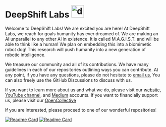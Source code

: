 # DeepShift Labs <img src="https://user-images.githubusercontent.com/85193239/172015138-b2a44e31-63a9-42d6-a4fa-d4a38acef045.svg" alt="drawing" width="40"/>

Welcome to DeepShift Labs! We are excited you are here! At DeepShift Labs, we reach for goals humanity has ever dreamed of. 
We are making an AI unparallel to any other AI in existence. It is called M.A.G.I.S.T. and will be able to think like a human! We plan on embedding this into a biomimetic robot dog! This research will push humanity into a new generation of robotic intelligence. 

We treasure our community and all of its contributions. We have many guidelines in each of our repositories outlining ways you can contribute. At any point, if you have any questions, please do not hesitate to [email us.](krishna.shah@deepshift.dev) You can also freely use the GitHub Discussions to discuss with us. 

If you want to learn more about us and what we do, please visit our [website](deepshift.dev), [YouTube channel](https://www.youtube.com/channel/UC6nu2aGbAEX3yy5b0W9GBIg), and [Medium](https://deepshiftlabs.medium.com/) accounts. If you want to financially support us, please visit our [OpenCollective](https://opencollective.com/deepshift-labs)

If you are interested, please proceed to one of our wonderful repositories!

[![Readme Card](https://github-readme-stats-git-masterrstaa-rickstaa.vercel.app/api/pin/?username=DeepShift-Labs&theme=transparent&repo=MAGIST-Algorithm)](https://github.com/DeepShift-Labs/MAGIST-Algorithm)
[![Readme Card](https://github-readme-stats-git-masterrstaa-rickstaa.vercel.app/api/pin/?username=DeepShift-Labs&theme=transparent&repo=Project-Zeta)](https://github.com/DeepShift-Labs/Project-Zeta)
<!--

**Here are some ideas to get you started:**

🙋‍♀️ A short introduction - what is your organization all about?
🌈 Contribution guidelines - how can the community get involved?
👩‍💻 Useful resources - where can the community find your docs? Is there anything else the community should know?
🍿 Fun facts - what does your team eat for breakfast?
🧙 Remember, you can do mighty things with the power of [Markdown](https://docs.github.com/github/writing-on-github/getting-started-with-writing-and-formatting-on-github/basic-writing-and-formatting-syntax)
-->
